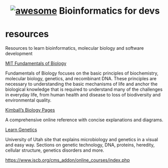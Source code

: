 <h1 align="center"> <a href="http://awesome.re"><img src="https://cdn.rawgit.com/sindresorhus/awesome/d7305f38d29fed78fa85652e3a63e154dd8e8829/media/badge.svg" alt="awesome"></a> Bioinformatics for devs </h1>


# resources

Resources to learn bioinformatics, molecular biology and software development





[MIT Fundamentals of Biology](https://ocw.mit.edu/courses/7-01sc-fundamentals-of-biology-fall-2011/pages/molecular-biology/)

Fundamentals of Biology focuses on the basic principles of biochemistry, molecular biology, genetics, and recombinant DNA. These principles are necessary to understanding the basic mechanisms of life and anchor the biological knowledge that is required to understand many of the challenges in everyday life, from human health and disease to loss of biodiversity and environmental quality.


[Kimball’s Biology Pages](https://www.biology-pages.info/F/FallTerm.html)

A comprehensive online reference with concise explanations and diagrams.


[Learn Genetics](https://learn.genetics.utah.edu/)

University of Utah site that explains microbiology and genetics in a visual and easy way. Sections on genetic technology, DNA, proteins, heredity, cellular structure, genetics disorders and more.


https://www.iscb.org/cms_addon/online_courses/index.php
